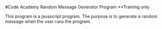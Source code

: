 #Code Academy Random Message Generator Program
**Training only

This program is a javascript program. The purpose is to generate a random message when the user runs the program.